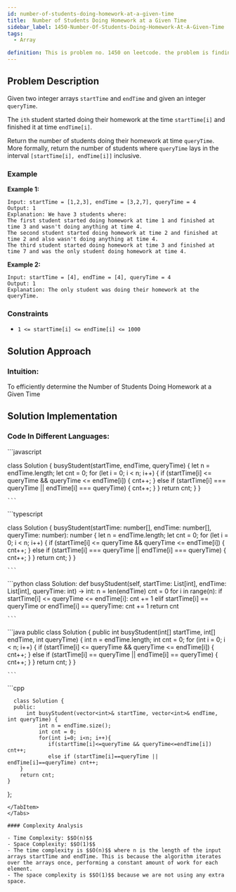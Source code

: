 ```yaml
---
id: number-of-students-doing-homework-at-a-given-time
title:  Number of Students Doing Homework at a Given Time
sidebar_label: 1450-Number-Of-Students-Doing-Homework-At-A-Given-Time
tags:
  - Array

definition: This is problem no. 1450 on leetcode. the problem is finding the Number of Students Doing Homework at a Given Time
---
```


## Problem Description
Given two integer arrays `startTime` and `endTime` and given an integer `queryTime`.

The `ith` student started doing their homework at the time `startTime[i]` and finished it at time `endTime[i]`.

Return the number of students doing their homework at time `queryTime`. More formally, return the number of students where `queryTime` lays in the interval `[startTime[i], endTime[i]]` inclusive.


### Example

**Example 1:**
```
Input: startTime = [1,2,3], endTime = [3,2,7], queryTime = 4
Output: 1
Explanation: We have 3 students where:
The first student started doing homework at time 1 and finished at time 3 and wasn't doing anything at time 4.
The second student started doing homework at time 2 and finished at time 2 and also wasn't doing anything at time 4.
The third student started doing homework at time 3 and finished at time 7 and was the only student doing homework at time 4.
```
**Example 2:**
```
Input: startTime = [4], endTime = [4], queryTime = 4
Output: 1
Explanation: The only student was doing their homework at the queryTime.
```
### Constraints

- `1 <= startTime[i] <= endTime[i] <= 1000`

## Solution Approach

### Intuition:

To efficiently determine the Number of Students Doing Homework at a Given Time
## Solution Implementation

### Code In Different Languages:

<Tabs>
  <TabItem value="JavaScript" label="JavaScript" default>
  <SolutionAuthor name="@Ishitamukherjee2004"/>
   ```javascript
    
class Solution {
    busyStudent(startTime, endTime, queryTime) {
        let n = endTime.length;
        let cnt = 0;
        for (let i = 0; i < n; i++) {
            if (startTime[i] <= queryTime && queryTime <= endTime[i]) {
                cnt++;
            } else if (startTime[i] === queryTime || endTime[i] === queryTime) {
                cnt++;
            }
        }
        return cnt;
    }
}


    ```

  </TabItem>
  <TabItem value="TypeScript" label="TypeScript">
  <SolutionAuthor name="@Ishitamukherjee2004"/> 
   ```typescript

class Solution {
    busyStudent(startTime: number[], endTime: number[], queryTime: number): number {
        let n = endTime.length;
        let cnt = 0;
        for (let i = 0; i < n; i++) {
            if (startTime[i] <= queryTime && queryTime <= endTime[i]) {
                cnt++;
            } else if (startTime[i] === queryTime || endTime[i] === queryTime) {
                cnt++;
            }
        }
        return cnt;
    }
}





    ```

  </TabItem>
  <TabItem value="Python" label="Python"> 
  <SolutionAuthor name="@Ishitamukherjee2004"/>
   ```python
class Solution:
    def busyStudent(self, startTime: List[int], endTime: List[int], queryTime: int) -> int:
        n = len(endTime)
        cnt = 0
        for i in range(n):
            if startTime[i] <= queryTime <= endTime[i]:
                cnt += 1
            elif startTime[i] == queryTime or endTime[i] == queryTime:
                cnt += 1
        return cnt




    ```

  </TabItem>
  <TabItem value="Java" label="Java">
  <SolutionAuthor name="@Ishitamukherjee2004"/>
   ```java
public class Solution {
    public int busyStudent(int[] startTime, int[] endTime, int queryTime) {
        int n = endTime.length;
        int cnt = 0;
        for (int i = 0; i < n; i++) {
            if (startTime[i] <= queryTime && queryTime <= endTime[i]) {
                cnt++;
            } else if (startTime[i] == queryTime || endTime[i] == queryTime) {
                cnt++;
            }
        }
        return cnt;
    }
}



    ```

  </TabItem>
  <TabItem value="C++" label="C++">
  <SolutionAuthor name="@Ishitamukherjee2004"/>
   ```cpp

      class Solution {
      public:
          int busyStudent(vector<int>& startTime, vector<int>& endTime, int queryTime) {
              int n = endTime.size();
              int cnt = 0;
              for(int i=0; i<n; i++){
                 if(startTime[i]<=queryTime && queryTime<=endTime[i]) cnt++;
                 else if (startTime[i]==queryTime || endTime[i]==queryTime) cnt++;
        }
        return cnt;
    }
};

```
</TabItem> 
</Tabs>

#### Complexity Analysis

- Time Complexity: $$O(n)$$
- Space Complexity: $$O(1)$$
- The time complexity is $$O(n)$$ where n is the length of the input arrays startTime and endTime. This is because the algorithm iterates over the arrays once, performing a constant amount of work for each element.
- The space complexity is $$O(1)$$ because we are not using any extra space.
